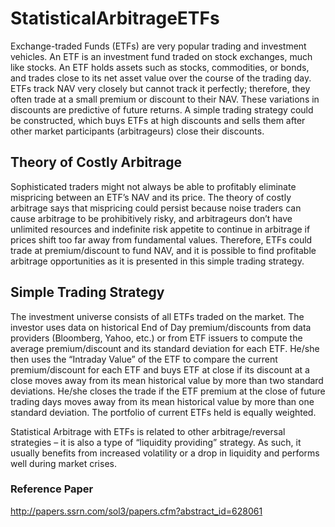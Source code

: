 # StatisticalArbitrageETFs

Exchange-traded Funds (ETFs) are very popular trading and investment vehicles. An ETF is an investment fund traded on stock exchanges, much like stocks. An ETF holds assets such as stocks, commodities, or bonds, and trades close to its net asset value over the course of the trading day. ETFs track NAV very closely but cannot track it perfectly; therefore, they often trade at a small premium or discount to their NAV. These variations in discounts are predictive of future returns. A simple trading strategy could be constructed, which buys ETFs at high discounts and sells them after other market participants (arbitrageurs) close their discounts.

## Theory of Costly Arbitrage

Sophisticated traders might not always be able to profitably eliminate mispricing between an ETF’s NAV and its price. The theory of costly arbitrage says that mispricing could persist because noise traders can cause arbitrage to be prohibitively risky, and arbitrageurs don’t have unlimited resources and indefinite risk appetite to continue in arbitrage if prices shift too far away from fundamental values. Therefore, ETFs could trade at premium/discount to fund NAV, and it is possible to find profitable arbitrage opportunities as it is presented in this simple trading strategy.

## Simple Trading Strategy

The investment universe consists of all ETFs traded on the market. The investor uses data on historical End of Day premium/discounts from data providers (Bloomberg, Yahoo, etc.) or from ETF issuers to compute the average premium/discount and its standard deviation for each ETF. He/she then uses the “Intraday Value” of the ETF to compare the current premium/discount for each ETF and buys ETF at close if its discount at a close moves away from its mean historical value by more than two standard deviations. He/she closes the trade if the ETF premium at the close of future trading days moves away from its mean historical value by more than one standard deviation. The portfolio of current ETFs held is equally weighted.

Statistical Arbitrage with ETFs is related to other arbitrage/reversal strategies – it is also a type of “liquidity providing” strategy. As such, it usually benefits from increased volatility or a drop in liquidity and performs well during market crises.

### Reference Paper

http://papers.ssrn.com/sol3/papers.cfm?abstract_id=628061
